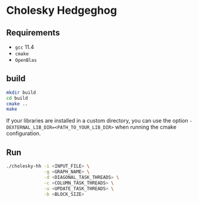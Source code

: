 # Cholesky Hedgeghog

## Requirements

- `gcc` 11.4
- `cmake`
- `OpenBlas`

## build

```sh
mkdir build
cd build
cmake ..
make
```

If your libraries are installed in a custom directory, you can use the option
`-DEXTERNAL_LIB_DIR=<PATH_TO_YOUR_LIB_DIR>` when running the cmake
configuration.

## Run

```sh
./cholesky-hh -i <INPUT_FILE> \
              -g <GRAPH_NAME> \
              -d <DIAGONAL_TASK_THREADS> \
              -c <COLUMN_TASK_THREADS> \
              -u <UPDATE_TASK_THREADS> \
              -b <BLOCK_SIZE>
```
